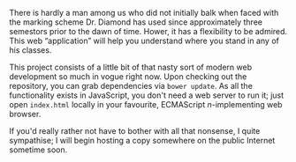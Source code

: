 There is hardly a man among us who did not initially balk when faced with
the marking scheme Dr. Diamond has used since approximately three semestors
prior to the dawn of time. Hower, it has a flexibility to be admired.
This web &ldquo;application&rdquo; will help you understand where you
stand in any of his classes.

This project consists of a little bit of that nasty sort of modern web
development so much in vogue right now. Upon checking out the repository,
you can grab dependencies via `bower update`. As all
the functionality exists in JavaScript, you don't need a web server to
run it; just open `index.html` locally in your favourite,
ECMAScript&nbsp;_n_-implementing web browser.

If you'd really rather not have to bother with all that nonsense, I quite
sympathise; I will begin hosting a copy somewhere on the public Internet
sometime soon.